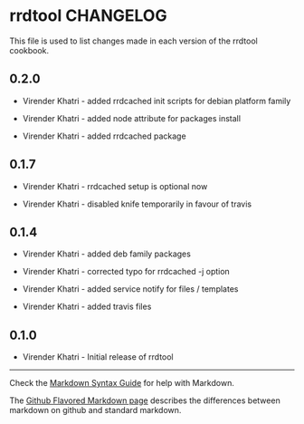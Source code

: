 rrdtool CHANGELOG
=================

This file is used to list changes made in each version of the rrdtool cookbook.

0.2.0
-----

- Virender Khatri - added rrdcached init scripts for debian platform family

- Virender Khatri - added node attribute for packages install

- Virender Khatri - added rrdcached package

0.1.7
-----

- Virender Khatri - rrdcached setup is optional now

- Virender Khatri - disabled knife temporarily in favour of travis


0.1.4
-----

- Virender Khatri - added deb family packages

- Virender Khatri - corrected typo for rrdcached -j option

- Virender Khatri - added service notify for files / templates

- Virender Khatri - added travis files


0.1.0
-----

- Virender Khatri - Initial release of rrdtool


- - -
Check the [Markdown Syntax Guide](http://daringfireball.net/projects/markdown/syntax) for help with Markdown.

The [Github Flavored Markdown page](http://github.github.com/github-flavored-markdown/) describes the differences between markdown on github and standard markdown.
